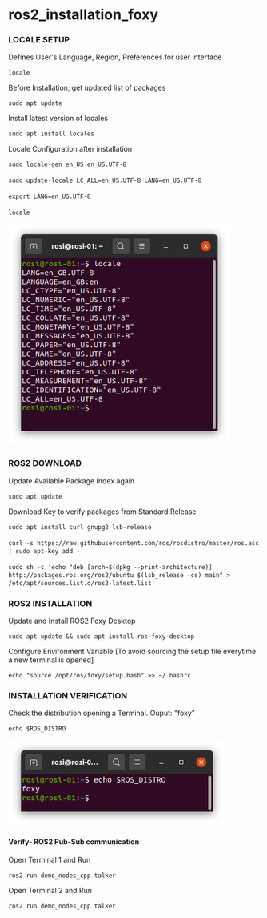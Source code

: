 # ros2_installation_foxy 

### LOCALE SETUP

Defines User's Language, Region, Preferences for user interface

```
locale
```
Before Installation, get updated list of packages

```
sudo apt update
```

Install latest version of locales

```
sudo apt install locales
```

Locale Configuration after installation

```
sudo locale-gen en_US en_US.UTF-8

sudo update-locale LC_ALL=en_US.UTF-8 LANG=en_US.UTF-8

export LANG=en_US.UTF-8

locale

```
![Locale](https://github.com/shalman-khan/ros2_installation_foxy/blob/main/images/Screenshot%20from%202022-09-01%2010-27-50.png)
### ROS2 DOWNLOAD

Update Available Package Index again
```
sudo apt update
```
Download Key to verify packages from Standard Release

```
sudo apt install curl gnupg2 lsb-release

curl -s https://raw.githubusercontent.com/ros/rosdistro/master/ros.asc | sudo apt-key add -

sudo sh -c 'echo "deb [arch=$(dpkg --print-architecture)] http://packages.ros.org/ros2/ubuntu $(lsb_release -cs) main" > /etc/apt/sources.list.d/ros2-latest.list'

```


### ROS2 INSTALLATION

Update and Install ROS2 Foxy Desktop

```
sudo apt update && sudo apt install ros-foxy-desktop
```

Configure Environment Variable [To avoid sourcing the setup file everytime a new terminal is opened]

```
echo "source /opt/ros/foxy/setup.bash" >> ~/.bashrc
```

### INSTALLATION VERIFICATION

Check the distribution opening a Terminal. Ouput: "foxy"
```
echo $ROS_DISTRO
```
![Distro](https://github.com/shalman-khan/ros2_installation_foxy/blob/main/images/Screenshot%20from%202022-09-01%2010-58-25.png)

#### Verify- ROS2 Pub-Sub communication

Open Terminal 1 and Run

```
ros2 run demo_nodes_cpp talker
```

Open Terminal 2 and Run

```
ros2 run demo_nodes_cpp talker
```




